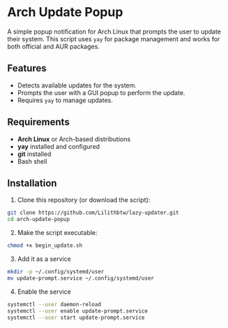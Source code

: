# Arch Update Popup

A simple popup notification for Arch Linux that prompts the user to update their system.
This script uses `yay` for package management and works for both official and AUR packages.

## Features

- Detects available updates for the system.
- Prompts the user with a GUI popup to perform the update.
- Requires `yay` to manage updates.

## Requirements

- **Arch Linux** or Arch-based distributions
- **yay** installed and configured
- **git** installed
- Bash shell

## Installation
1. Clone this repository (or download the script):
```bash
git clone https://github.com/Lilithbtw/lazy-updater.git
cd arch-update-popup
```
2. Make the script executable:
```bash
chmod +x begin_update.sh
```
3. Add it as a service
```bash
mkdir -p ~/.config/systemd/user
mv update-prompt.service ~/.config/systemd/user
```
4. Enable the service
```bash
systemctl --user daemon-reload
systemctl --user enable update-prompt.service
systemctl --user start update-prompt.service
```